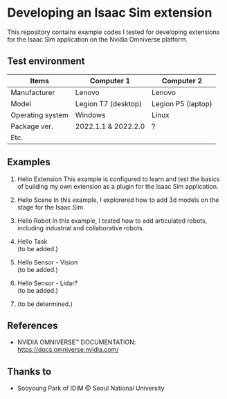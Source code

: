 # Developing an Isaac Sim extension
This repository contains example codes I tested for developing extensions for the Isaac Sim application on the Nvidia Omniverse platform.

## Test environment
|Items|Computer 1|Computer 2|
|---|---|---|
|Manufacturer|Lenovo|Lenovo|
|Model|Legion T7 (desktop)|Legion P5 (laptop)|
|Operating system|Windows|Linux|
|Package ver.|2022.1.1 & 2022.2.0|?|
|Etc.|||

## Examples
1. Hello Extension
This example is configured to learn and test the basics of building my own extension as a plugin for the Isaac Sim application.

2. Hello Scene
In this example, I explorered how to add 3d models on the stage for the Isaac Sim.

3. Hello Robot
In this example, I tested how to add articulated robots, including industrial and collaborative robots.

4. Hello Task  
(to be added.)

5. Hello Sensor - Vision  
(to be added.)

6. Hello Sensor - Lidar?  
(to be added.)

7. (to be determined.)


## References
* NVIDIA OMNIVERSE™ DOCUMENTATION: https://docs.omniverse.nvidia.com/

## Thanks to
* Sooyoung Park of IDIM @ Seoul National University
